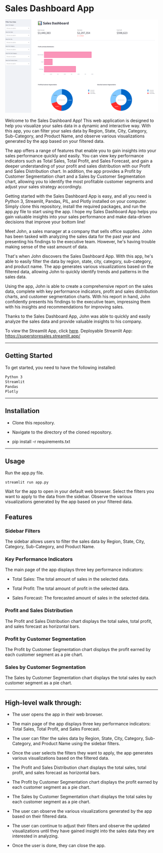 # Sales Dashboard App

![Dashboard](./Images/app.png)

Welcome to the Sales Dashboard App! This web application is designed to help you visualize your sales data in a dynamic and interactive way. With this app, you can filter your sales data by Region, State, City, Category, Sub-Category, and Product Name, and observe various visualizations generated by the app based on your filtered data.

The app offers a range of features that enable you to gain insights into your sales performance quickly and easily. You can view key performance indicators such as Total Sales, Total Profit, and Sales Forecast, and gain a deeper understanding of your profit and sales distribution with our Profit and Sales Distribution chart. In addition, the app provides a Profit by Customer Segmentation chart and a Sales by Customer Segmentation chart, allowing you to identify the most profitable customer segments and adjust your sales strategy accordingly.

Getting started with the Sales Dashboard App is easy, and all you need is Python 3, Streamlit, Pandas, PIL, and Plotly installed on your computer. Simply clone this repository, install the required packages, and run the app.py file to start using the app. I hope my Sales Dashboard App helps you gain valuable insights into your sales performance and make data-driven decisions that improve your bottom line!


Meet John, a sales manager at a company that sells office supplies. John has been tasked with analyzing the sales data for the past year and presenting his findings to the executive team. However, he's having trouble making sense of the vast amount of data.

That's when John discovers the Sales Dashboard App. With this app, he's able to easily filter the data by region, state, city, category, sub-category, and product name. The app generates various visualizations based on the filtered data, allowing John to quickly identify trends and patterns in the sales data.

Using the app, John is able to create a comprehensive report on the sales data, complete with key performance indicators, profit and sales distribution charts, and customer segmentation charts. With his report in hand, John confidently presents his findings to the executive team, impressing them with his insights and recommendations for improving sales.

Thanks to the Sales Dashboard App, John was able to quickly and easily analyze the sales data and provide valuable insights to his company.

To view the Streamlit App, click [here](./app.py).
Deployable Streamlit App: https://superstoresales.streamlit.app/

---

## Getting Started
To get started, you need to have the following installed:

    Python 3
    Streamlit
    Pandas
    Plotly
    
---

## Installation

- Clone this repository.

- Navigate to the directory of the cloned repository.

- pip install -r requirements.txt

---

## Usage
Run the app.py file.
    
    streamlit run app.py

Wait for the app to open in your default web browser.
Select the filters you want to apply to the data from the sidebar.
Observe the various visualizations generated by the app based on your filtered data.

## Features

### Sidebar Filters

The sidebar allows users to filter the sales data by Region, State, City, Category, Sub-Category, and Product Name.

### Key Performance Indicators
The main page of the app displays three key performance indicators:

- Total Sales: The total amount of sales in the selected data.

- Total Profit: The total amount of profit in the selected data.

- Sales Forecast: The forecasted amount of sales in the selected data.

### Profit and Sales Distribution

The Profit and Sales Distribution chart displays the total sales, total profit, and sales forecast as horizontal bars.

### Profit by Customer Segmentation

The Profit by Customer Segmentation chart displays the profit earned by each customer segment as a pie chart.

### Sales by Customer Segmentation
The Sales by Customer Segmentation chart displays the total sales by each customer segment as a pie chart.

---

## High-level walk through:

- The user opens the app in their web browser.

- The main page of the app displays three key performance indicators: Total Sales, Total Profit, and Sales Forecast.

- The user can filter the sales data by Region, State, City, Category, Sub-Category, and Product Name using the sidebar filters.

- Once the user selects the filters they want to apply, the app generates various visualizations based on the filtered data.

- The Profit and Sales Distribution chart displays the total sales, total profit, and sales forecast as horizontal bars.

- The Profit by Customer Segmentation chart displays the profit earned by each customer segment as a pie chart.

- The Sales by Customer Segmentation chart displays the total sales by each customer segment as a pie chart.

- The user can observe the various visualizations generated by the app based on their filtered data.

- The user can continue to adjust their filters and observe the updated visualizations until they have gained insight into the sales data they are interested in analyzing.

- Once the user is done, they can close the app.
